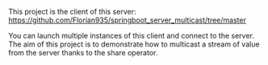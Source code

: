 This project is the client of this server: https://github.com/Florian935/springboot_server_multicast/tree/master

You can launch multiple instances of this client and connect to the server.
The aim of this project is to demonstrate how to multicast a stream of value from the server thanks to the share operator.
